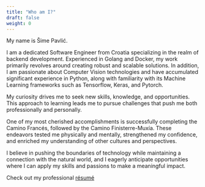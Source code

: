```yaml
---
title: "Who am I?"
draft: false
weight: 0
---
```


My name is Šime Pavlić.  

I am a dedicated Software Engineer from Croatia specializing in the realm of backend development. Experienced in Golang and Docker, my work primarily revolves around creating robust and scalable solutions. In addition, I am passionate about Computer Vision technologies and have accumulated significant experience in Python, along with familiarity with its Machine Learning frameworks such as Tensorflow, Keras, and Pytorch.

My curiosity drives me to seek new skills, knowledge, and opportunities. This approach to learning leads me to pursue challenges that push me both professionally and personally.

One of my most cherished accomplishments is successfully completing the Camino Francés, followed by the Camino Finisterre-Muxía. These endeavors tested me physically and mentally, strengthened my confidence, and enriched my understanding of other cultures and perspectives.

I believe in pushing the boundaries of technology while maintaining a connection with the natural world, and I eagerly anticipate opportunities where I can apply my skills and passions to make a meaningful impact.  

Check out my professional [résumé](CV.pdf)